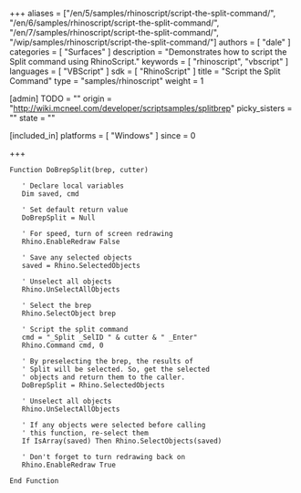 +++
aliases = ["/en/5/samples/rhinoscript/script-the-split-command/", "/en/6/samples/rhinoscript/script-the-split-command/", "/en/7/samples/rhinoscript/script-the-split-command/", "/wip/samples/rhinoscript/script-the-split-command/"]
authors = [ "dale" ]
categories = [ "Surfaces" ]
description = "Demonstrates how to script the Split command using RhinoScript."
keywords = [ "rhinoscript", "vbscript" ]
languages = [ "VBScript" ]
sdk = [ "RhinoScript" ]
title = "Script the Split Command"
type = "samples/rhinoscript"
weight = 1

[admin]
TODO = ""
origin = "http://wiki.mcneel.com/developer/scriptsamples/splitbrep"
picky_sisters = ""
state = ""

[included_in]
platforms = [ "Windows" ]
since = 0

+++

```vbnet
Function DoBrepSplit(brep, cutter)

   ' Declare local variables
   Dim saved, cmd

   ' Set default return value  
   DoBrepSplit = Null

   ' For speed, turn of screen redrawing
   Rhino.EnableRedraw False

   ' Save any selected objects
   saved = Rhino.SelectedObjects

   ' Unselect all objects
   Rhino.UnSelectAllObjects

   ' Select the brep
   Rhino.SelectObject brep

   ' Script the split command
   cmd = "_Split _SelID " & cutter & " _Enter"
   Rhino.Command cmd, 0

   ' By preselecting the brep, the results of
   ' Split will be selected. So, get the selected
   ' objects and return them to the caller.
   DoBrepSplit = Rhino.SelectedObjects

   ' Unselect all objects
   Rhino.UnSelectAllObjects

   ' If any objects were selected before calling
   ' this function, re-select them
   If IsArray(saved) Then Rhino.SelectObjects(saved)

   ' Don't forget to turn redrawing back on
   Rhino.EnableRedraw True

End Function
```
